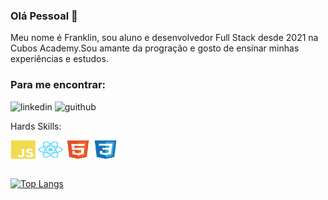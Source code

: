 ### Olá Pessoal 👋

Meu nome é Franklin, sou aluno e desenvolvedor Full Stack desde 2021 na Cubos Academy.Sou amante da progração e gosto de ensinar minhas experiências e estudos. 



### Para me encontrar:

![linkedin](https://img.shields.io/badge/LinkedIn-0077B5?style=for-the-badge&logo=linkedin&logoColor=white)
![guithub](https://img.shields.io/badge/GitHub-100000?style=for-the-badge&logo=github&logoColor=white)


Hards Skills:
<div style="display: inline_block">
  <img align="center" alt="Rafa-Js" height="30" width="40" src="https://raw.githubusercontent.com/devicons/devicon/master/icons/javascript/javascript-plain.svg">
    <img align="center" alt="Rafa-React" height="30" width="40" src="https://raw.githubusercontent.com/devicons/devicon/master/icons/react/react-original.svg">
  <img align="center" alt="Rafa-HTML" height="30" width="40" src="https://raw.githubusercontent.com/devicons/devicon/master/icons/html5/html5-original.svg">
  <img align="center" alt="Rafa-CSS" height="30" width="40" src="https://raw.githubusercontent.com/devicons/devicon/master/icons/css3/css3-original.svg">
</div><br>



[![Top Langs](https://github-readme-stats.vercel.app/api/top-langs/?username=FranklinPereira2309)](https://github.com/FranklinPereira2309/github-readme-stats)

</div>





